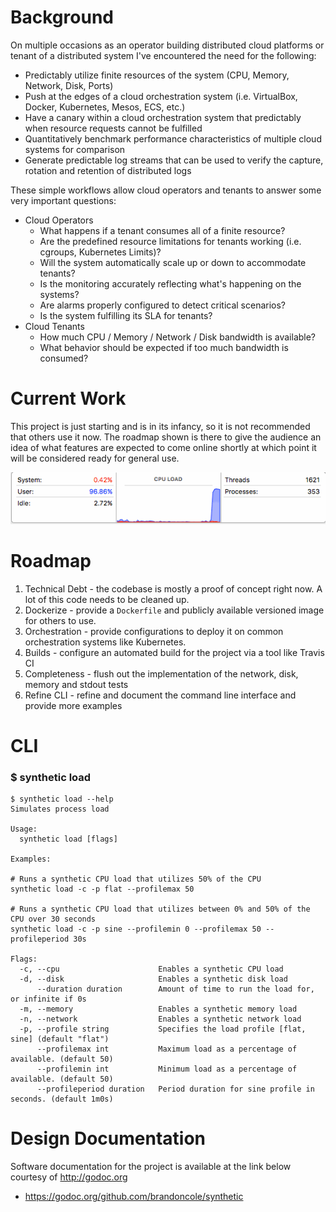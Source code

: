 # Background

On multiple occasions as an operator building distributed cloud platforms or tenant of a distributed system I've encountered the need for the following:

* Predictably utilize finite resources of the system (CPU, Memory, Network, Disk, Ports)
* Push at the edges of a cloud orchestration system (i.e. VirtualBox, Docker, Kubernetes, Mesos, ECS, etc.)
* Have a canary within a cloud orchestration system that predictably when resource requests cannot be fulfilled
* Quantitatively benchmark performance characteristics of multiple cloud systems for comparison
* Generate predictable log streams that can be used to verify the capture, rotation and retention of distributed logs

These simple workflows allow cloud operators and tenants to answer some very important questions:

* Cloud Operators
    * What happens if a tenant consumes all of a finite resource?
    * Are the predefined resource limitations for tenants working (i.e. cgroups, Kubernetes Limits)?
    * Will the system automatically scale up or down to accommodate tenants?
    * Is the monitoring accurately reflecting what's happening on the systems?
    * Are alarms properly configured to detect critical scenarios?
    * Is the system fulfilling its SLA for tenants?
* Cloud Tenants
    * How much CPU / Memory / Network / Disk bandwidth is available?
    * What behavior should be expected if too much bandwidth is consumed?

# Current Work

This project is just starting and is in its infancy, so it is not recommended that others use it now.  The roadmap shown is there to give the audience an idea of what features are expected to come online shortly at which point it will be considered ready for general use.

![CPU Simulation](docs/cpu-fast.gif)

# Roadmap

1. Technical Debt - the codebase is mostly a proof of concept right now.  A lot of this code needs to be cleaned up.
2. Dockerize - provide a `Dockerfile` and publicly available versioned image for others to use.
3. Orchestration - provide configurations to deploy it on common orchestration systems like Kubernetes.
4. Builds - configure an automated build for the project via a tool like Travis CI
5. Completeness - flush out the implementation of the network, disk, memory and stdout tests
6. Refine CLI - refine and document the command line interface and provide more examples

# CLI

### $ synthetic load

```
$ synthetic load --help
Simulates process load

Usage:
  synthetic load [flags]

Examples:

# Runs a synthetic CPU load that utilizes 50% of the CPU
synthetic load -c -p flat --profilemax 50

# Runs a synthetic CPU load that utilizes between 0% and 50% of the CPU over 30 seconds
synthetic load -c -p sine --profilemin 0 --profilemax 50 --profileperiod 30s

Flags:
  -c, --cpu                      Enables a synthetic CPU load
  -d, --disk                     Enables a synthetic disk load
      --duration duration        Amount of time to run the load for, or infinite if 0s
  -m, --memory                   Enables a synthetic memory load
  -n, --network                  Enables a synthetic network load
  -p, --profile string           Specifies the load profile [flat, sine] (default "flat")
      --profilemax int           Maximum load as a percentage of available. (default 50)
      --profilemin int           Minimum load as a percentage of available. (default 50)
      --profileperiod duration   Period duration for sine profile in seconds. (default 1m0s)
```

# Design Documentation

Software documentation for the project is available at the link below courtesy of http://godoc.org

* https://godoc.org/github.com/brandoncole/synthetic